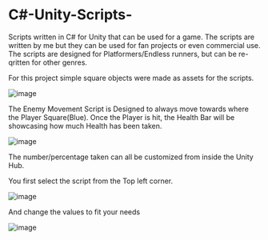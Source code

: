 # C#-Unity-Scripts-

Scripts written in C# for Unity that can be used for a game.
The scripts are written by me but they can be used for fan projects or even commercial use.
The scripts are designed for Platformers/Endless runners, but can be re-qritten for other genres.

For this project simple square objects were made as assets for the scripts.

![image](https://user-images.githubusercontent.com/117072680/199224450-8cd5197f-f3f9-4c3b-8680-a2ba19e79188.png)

The Enemy Movement Script is Designed to always move towards where the Player Square(Blue).
Once the Player is hit, the Health Bar will be showcasing how much Health has been taken.

![image](https://user-images.githubusercontent.com/117072680/199224754-814d3f97-3419-4d20-b016-9eb9f1ed00f7.png)

The number/percentage taken can all be customized from inside the Unity Hub.

You first select the script from the Top left corner.

![image](https://user-images.githubusercontent.com/117072680/199225209-1bc1205c-d971-4d1f-b2df-1076f78128ed.png)

And change the values to fit your needs

![image](https://user-images.githubusercontent.com/117072680/199225417-a2492c29-dbce-4b21-a8da-0f44512e25bd.png)
